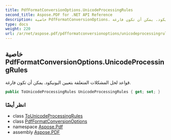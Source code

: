 ```yaml
---
title: PdfFormatConversionOptions.UnicodeProcessingRules
second_title: Aspose.PDF for .NET API Reference
description: خاصية PdfFormatConversionOptions. قواعد لحل المشكلات المتعلقة بتعيين اليونيكود. يمكن أن تكون فارغة
type: docs
weight: 220
url: /ar/net/aspose.pdf/pdfformatconversionoptions/unicodeprocessingrules/
---
```

## خاصية PdfFormatConversionOptions.UnicodeProcessingRules

قواعد لحل المشكلات المتعلقة بتعيين اليونيكود. يمكن أن تكون فارغة.

```csharp
public ToUnicodeProcessingRules UnicodeProcessingRules { get; set; }
```

### انظر أيضًا

* class [ToUnicodeProcessingRules](../../tounicodeprocessingrules/)
* class [PdfFormatConversionOptions](../)
* namespace [Aspose.Pdf](../../../aspose.pdf/)
* assembly [Aspose.PDF](../../../)